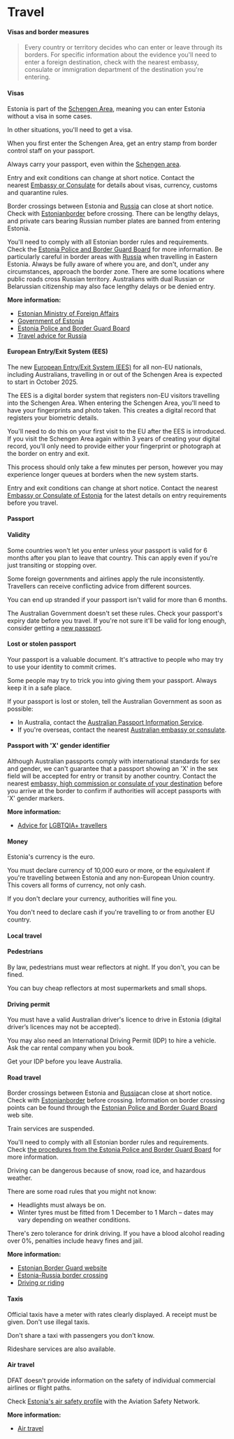 # Travel

#### Visas and border measures

> Every country or territory decides who can enter or leave through its borders. For specific information about the evidence you'll need to enter a foreign destination, check with the nearest embassy, consulate or immigration department of the destination you're entering.

#### Visas

Estonia is part of the [Schengen Area](/before-you-go/the-basics/schengen "Visas and entry requirements in Europe and the Schengen Area"), meaning you can enter Estonia without a visa in some cases.

In other situations, you'll need to get a visa.

When you first enter the Schengen Area, get an entry stamp from border control staff on your passport.

Always carry your passport, even within the [Schengen area](/before-you-go/the-basics/schengen "Visas and entry requirements in Europe and the Schengen Area").

Entry and exit conditions can change at short notice. Contact the nearest [Embassy or Consulate](https://protocol.dfat.gov.au/Public/Missions/65) for details about visas, currency, customs and quarantine rules.

Border crossings between Estonia and [Russia](/destinations/europe/russia "Russia") can close at short notice. Check with [Estonianborder](https://www.estonianborder.eu/yphis/index.action) before crossing. There can be lengthy delays, and private cars bearing Russian number plates are banned from entering Estonia.

You'll need to comply with all Estonian border rules and requirements. Check the [Estonia Police and Border Guard Board](https://www.politsei.ee/en/procedure-for-crossing-the-estonian-russian-border) for more information. Be particularly careful in border areas with [Russia](/destinations/europe/russia "Russia") when travelling in Eastern Estonia. Always be fully aware of where you are, and don't, under any circumstances, approach the border zone. There are some locations where public roads cross Russian territory. Australians with dual Russian or Belarussian citizenship may also face lengthy delays or be denied entry.

**More information:**

* [Estonian Ministry of Foreign Affairs](https://vm.ee/en)
* [Government of Estonia](https://kkk.kriis.ee/en)
* [Estonia Police and Border Guard Board](https://www.politsei.ee/en/procedure-for-crossing-the-estonian-russian-border)
* [Travel advice for Russia](/destinations/europe/russia "Russia")

#### European Entry/Exit System (EES)

The new [European Entry/Exit System (EES)](https://travel-europe.europa.eu/ees_en) for all non-EU nationals, including Australians, travelling in or out of the Schengen Area is expected to start in October 2025. 

The EES is a digital border system that registers non-EU visitors travelling into the Schengen Area. When entering the Schengen Area, you'll need to have your fingerprints and photo taken. This creates a digital record that registers your biometric details.

You'll need to do this on your first visit to the EU after the EES is introduced.​ If you visit the Schengen Area again within 3 years of creating your digital record, you'll only need to provide either your fingerprint or photograph at the border on entry and exit.

This process should only take a few minutes per person, however you may experience longer queues at borders when the new system starts.

Entry and exit conditions can change at short notice. Contact the nearest [Embassy or Consulate of Estonia](https://protocol.dfat.gov.au/Public/Missions/65) for the latest details on entry requirements before you travel.

#### Passport

#### Validity

Some countries won't let you enter unless your passport is valid for 6 months after you plan to leave that country. This can apply even if you're just transiting or stopping over.

Some foreign governments and airlines apply the rule inconsistently. Travellers can receive conflicting advice from different sources.

You can end up stranded if your passport isn't valid for more than 6 months.

The Australian Government doesn't set these rules. Check your passport's expiry date before you travel. If you're not sure it'll be valid for long enough, consider getting a [new passport](https://www.passports.gov.au/).

#### Lost or stolen passport

Your passport is a valuable document. It's attractive to people who may try to use your identity to commit crimes.

Some people may try to trick you into giving them your passport. Always keep it in a safe place.

If your passport is lost or stolen, tell the Australian Government as soon as possible:

* In Australia, contact the [Australian Passport Information Service](https://www.passports.gov.au/contact-us).
* If you're overseas, contact the nearest [Australian embassy or consulate](http://dfat.gov.au/about-us/our-locations/missions/Pages/our-embassies-and-consulates-overseas.aspx).

#### Passport with 'X' gender identifier

Although Australian passports comply with international standards for sex and gender, we can't guarantee that a passport showing an 'X' in the sex field will be accepted for entry or transit by another country. Contact the nearest [embassy, high commission or consulate of your destination](https://protocol.dfat.gov.au/Public/MissionsInAustralia) before you arrive at the border to confirm if authorities will accept passports with 'X' gender markers. 

**More information:**

* [Advice for](/before-you-go/who-you-are/LGBTQIA "Advice for LGBTQIA+ travellers") [LGBTQIA+ travellers](/before-you-go/who-you-are/LGBTQIA "Advice for LGBTQIA+ travellers")

#### Money

Estonia's currency is the euro.

You must declare currency of 10,000 euro or more, or the equivalent if you're travelling between Estonia and any non-European Union country. This covers all forms of currency, not only cash.

If you don't declare your currency, authorities will fine you.

You don't need to declare cash if you're travelling to or from another EU country.

#### Local travel

#### Pedestrians

By law, pedestrians must wear reflectors at night. If you don't, you can be fined.

You can buy cheap reflectors at most supermarkets and small shops.

#### Driving permit

You must have a valid Australian driver's licence to drive in Estonia (digital driver’s licences may not be accepted).

You may also need an International Driving Permit (IDP) to hire a vehicle. Ask the car rental company when you book.

Get your IDP before you leave Australia.

#### Road travel

Border crossings between Estonia and [Russia](/destinations/europe/russia "Russia")can close at short notice. Check with [Estonianborder](https://www.estonianborder.eu/yphis/index.action) before crossing. Information on border crossing points can be found through the [Estonian Police and Border Guard Board](https://www.politsei.ee/en/border-crossing-points) web site.

Train services are suspended.

You'll need to comply with all Estonian border rules and requirements. Check [the procedures from the Estonia Police and Border Guard Board](https://www.politsei.ee/en/procedure-for-crossing-the-estonian-russian-border) for more information.

Driving can be dangerous because of snow, road ice, and hazardous weather.

There are some road rules that you might not know:

* Headlights must always be on.
* Winter tyres must be fitted from 1 December to 1 March – dates may vary depending on weather conditions.

There's zero tolerance for drink driving. If you have a blood alcohol reading over 0%, penalties include heavy fines and jail.

**More information:**

* [Estonian Border Guard website](https://www.politsei.ee/en/procedure-for-crossing-the-estonian-russian-border)
* [Estonia-Russia border crossing](https://www.estonianborder.eu/yphis/index.action)
* [Driving or riding](/before-you-go/getting-around/road-safety "Road safety")

#### Taxis

Official taxis have a meter with rates clearly displayed. A receipt must be given. Don't use illegal taxis.

Don't share a taxi with passengers you don't know.

Rideshare services are also available.

#### Air travel

DFAT doesn't provide information on the safety of individual commercial airlines or flight paths.

Check [Estonia's air safety profile](https://aviation-safety.net/database/country/country.php?id=ES) with the Aviation Safety Network.

**More information:**

* [Air travel](/node/353)
